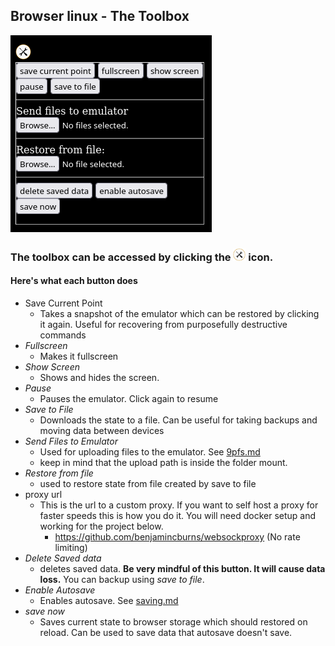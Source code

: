 ## Browser linux - The Toolbox
<img src=images/toolbox.png>

### The toolbox can be accessed by clicking the <img src="../icon/toolbox.png" width=20> icon.

#### Here's what each button does
 - Save Current Point
   - Takes a snapshot of the emulator which can be restored by clicking it again. Useful for recovering from purposefully destructive commands
 - *Fullscreen*
   - Makes it fullscreen
 - *Show Screen*
   - Shows and hides the screen.
 - *Pause*
   - Pauses the emulator. Click again to resume
 - *Save to File*
   - Downloads the state to a file. Can be useful for taking backups and moving data between devices
 - *Send Files to Emulator*
   - Used for uploading files to the emulator. See [9pfs.md](9pfs.md)
   - keep in mind that the upload path is inside the folder mount. 
 - *Restore from file*
   - used to restore state from file created by save to file
 - proxy url
   - This is the url to a custom proxy. If you want to self host a proxy for faster speeds this is how you do it. You will need docker setup and working for the project below.
     - https://github.com/benjamincburns/websockproxy (No rate limiting)
  - *Delete Saved data*
    - deletes saved data. **Be very mindful of this button. It will cause data loss.** You can backup using *save to file*.
 - *Enable Autosave* 
   - Enables autosave. See [saving.md](saving.md)
 - *save now*
   - Saves current state to browser storage which should restored on reload. Can be used to save data that autosave doesn't save.
